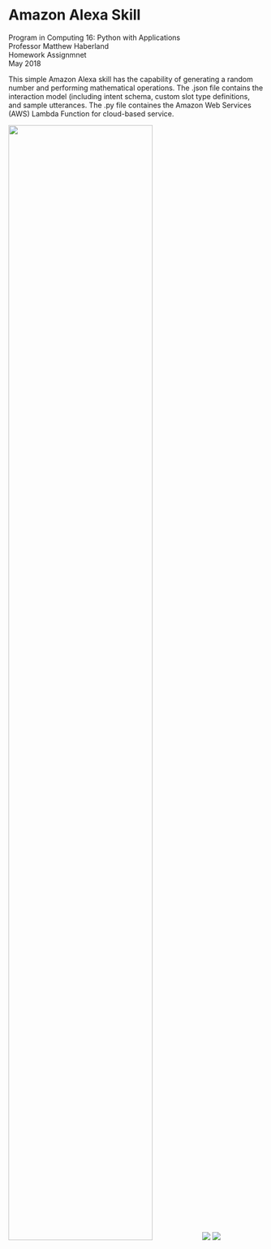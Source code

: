 # Amazon Alexa Skill
Program in Computing 16: Python with Applications\
Professor Matthew Haberland\
Homework Assignmnet\
May 2018

This simple Amazon Alexa skill has the capability of generating a random number and performing mathematical operations.
The .json file contains the interaction model (including intent schema, custom slot type definitions, and sample utterances.
The .py file containes the Amazon Web Services (AWS) Lambda Function for cloud-based service.

<img src = "https://kristentang.github.io/photos/alexa1.jpg" width = 75%>
<img src = "https://kristentang.github.io/photos/alexa2.jpg">
<img src = "https://kristentang.github.io/photos/alexa3.jpg">

